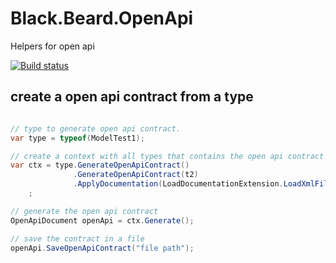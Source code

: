 # Black.Beard.OpenApi
Helpers for open api

[![Build status](https://ci.appveyor.com/api/projects/status/6ywrrb8pnhyqiabi?svg=true)](https://ci.appveyor.com/project/gaelgael5/black-beard-openapi)

## create a open api contract from a type
```csharp

// type to generate open api contract.
var type = typeof(ModelTest1);

// create a context with all types that contains the open api contract
var ctx = type.GenerateOpenApiContract()
              .GenerateOpenApiContract(t2)                                   // add another type
              .ApplyDocumentation(LoadDocumentationExtension.LoadXmlFiles()) // apply documentation
    ;

// generate the open api contract
OpenApiDocument openApi = ctx.Generate();

// save the contract in a file
openApi.SaveOpenApiContract("file path");

```